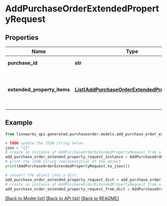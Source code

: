 # AddPurchaseOrderExtendedPropertyRequest


## Properties

Name | Type | Description | Notes
------------ | ------------- | ------------- | -------------
**purchase_id** | **str** | Purchase order uniqueidentifier | [optional] 
**extended_property_items** | [**List[AddPurchaseOrderExtendedPropertyItem]**](AddPurchaseOrderExtendedPropertyItem.md) | List of Extended Properties to be added to the purchase order | [optional] 

## Example

```python
from linnworks_api.generated.purchaseorder.models.add_purchase_order_extended_property_request import AddPurchaseOrderExtendedPropertyRequest

# TODO update the JSON string below
json = "{}"
# create an instance of AddPurchaseOrderExtendedPropertyRequest from a JSON string
add_purchase_order_extended_property_request_instance = AddPurchaseOrderExtendedPropertyRequest.from_json(json)
# print the JSON string representation of the object
print(AddPurchaseOrderExtendedPropertyRequest.to_json())

# convert the object into a dict
add_purchase_order_extended_property_request_dict = add_purchase_order_extended_property_request_instance.to_dict()
# create an instance of AddPurchaseOrderExtendedPropertyRequest from a dict
add_purchase_order_extended_property_request_from_dict = AddPurchaseOrderExtendedPropertyRequest.from_dict(add_purchase_order_extended_property_request_dict)
```
[[Back to Model list]](../README.md#documentation-for-models) [[Back to API list]](../README.md#documentation-for-api-endpoints) [[Back to README]](../README.md)


